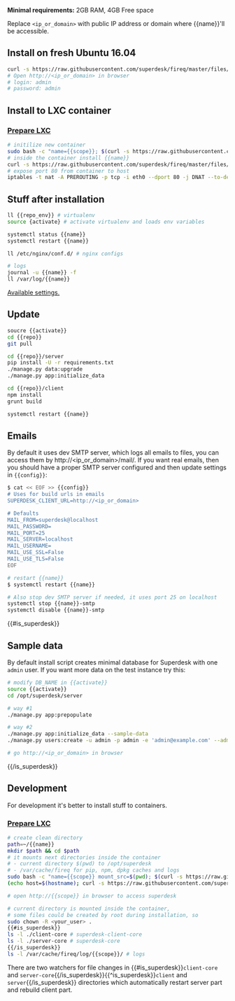 **Minimal requirements:**
2GB RAM, 4GB Free space

Replace `<ip_or_domain>` with public IP address or domain where {{name}}'ll be accessible.

## Install on fresh Ubuntu 16.04
```sh
curl -s https://raw.githubusercontent.com/superdesk/fireq/master/files/{{name}}/install | sudo bash
# Open http://<ip_or_domain> in browser
# login: admin
# password: admin
```

## Install to LXC container

### [Prepare LXC](../../docs/lxc.md)

```sh
# initilize new container
sudo bash -c "name={{scope}}; $(curl -s https://raw.githubusercontent.com/superdesk/fireq/master/files/{{name}}/lxc-init)"
# inside the container install {{name}}
curl -s https://raw.githubusercontent.com/superdesk/fireq/master/files/{{name}}/install | bash
# expose port 80 from container to host
iptables -t nat -A PREROUTING -p tcp -i eth0 --dport 80 -j DNAT --to-destination $(sudo lxc-info -iH -n {{scope}})
```

## Stuff after installation
```sh
ll {{repo_env}} # virtualenv
source {activate} # activate virtualenv and loads env variables

systemctl status {{name}}
systemctl restart {{name}}

ll /etc/nginx/conf.d/ # nginx configs

# logs
journal -u {{name}} -f
ll /var/log/{{name}}
```

[Available settings.](https://superdesk.readthedocs.io/en/latest/settings.html#default-settings)

## Update
```sh
soucre {{activate}}
cd {{repo}}
git pull

cd {{repo}}/server
pip install -U -r requirements.txt
./manage.py data:upgrade
./manage.py app:initialize_data

cd {{repo}}/client
npm install
grunt build

systemctl restart {{name}}
```

## Emails
By default it uses dev SMTP server, which logs all emails to files, you can access them by http://<ip_or_domain>/mail/. If you want real emails, then you should have a proper SMTP server configured and then update settings in `{{config}}`:
```sh
$ cat << EOF >> {{config}}
# Uses for build urls in emails
SUPERDESK_CLIENT_URL=http://<ip_or_domain>

# Defaults
MAIL_FROM=superdesk@localhost
MAIL_PASSWORD=
MAIL_PORT=25
MAIL_SERVER=localhost
MAIL_USERNAME=
MAIL_USE_SSL=False
MAIL_USE_TLS=False
EOF

# restart {{name}}
$ systemctl restart {{name}}

# Also stop dev SMTP server if needed, it uses port 25 on localhost
systemctl stop {{name}}-smtp
systemctl disable {{name}}-smtp

```
{{#is_superdesk}}

## Sample data
By default install script creates minimal database for Superdesk with one `admin` user. If you want more data on the test instance try this:
```sh
# modify DB_NAME in {{activate}}
source {{activate}}
cd /opt/superdesk/server

# way #1
./manage.py app:prepopulate

# way #2
./manage.py app:initialize_data --sample-data
./manage.py users:create -u admin -p admin -e 'admin@example.com' --admin

# go http://<ip_or_domain> in browser
```
{{/is_superdesk}}

## Development
For development it's better to install stuff to containers.
### [Prepare LXC](../../docs/lxc.md)
```sh
# create clean directory
path=~/{{name}}
mkdir $path && cd $path
# it mounts next directories inside the container
# - current directory $(pwd) to /opt/superdesk
# - /var/cache/fireq for pip, npm, dpkg caches and logs
sudo bash -c "name={{scope}} mount_src=$(pwd); $(curl -s https://raw.githubusercontent.com/superdesk/fireq/master/files/superdesk/lxc-init)"
(echo host=$(hostname); curl -s https://raw.githubusercontent.com/superdesk/fireq/master/files/{{name}}/install-dev) | bash

# open http://{{scope}} in browser to access superdesk

# current directory is mounted inside the container,
# some files could be created by root during installation, so
sudo chown -R <your_user> .
{{#is_superdesk}}
ls -l ./client-core # superdesk-client-core
ls -l ./server-core # superdesk-core
{{/is_superdesk}}
ls -l /var/cache/fireq/log/{{scope}}/ # logs
```
There are two watchers for file changes in {{#is_superdesk}}`client-core` and `server-core`{{/is_superdesk}}{{^is_superdesk}}`client` and `server`{{/is_superdesk}} directories which automatically restart server part and rebuild client part.
